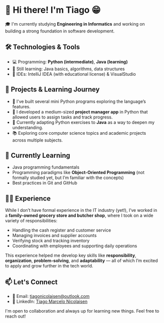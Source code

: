 # 👋 Hi there! I'm Tiago 😁

🎓 I'm currently studying **Engineering in Informatics** and working on building a strong foundation in software development.

## 🛠️ Technologies & Tools

- 💻 Programming: **Python (intermediate)**, **Java (learning)**
- 🧠 Still learning: Java basics, algorithms, data structures
- 🔧 IDEs: IntelliJ IDEA (with educational license) & VisualStudio

## 📂 Projects & Learning Journey

- 🔹 I've built several mini Python programs exploring the language’s features.
- 🔸 I developed a medium-sized **project manager app** in Python that allowed users to assign tasks and track progress.
- 🧩 Currently adapting Python exercises to **Java** as a way to deepen my understanding.
- 📚 Exploring core computer science topics and academic projects across multiple subjects.

## 🌱 Currently Learning

- Java programming fundamentals
- Programming paradigms like **Object-Oriented Programming** (not formally studied yet, but I’m familiar with the concepts)
- Best practices in Git and GitHub

## 🧑‍💼 Experience

While I don’t have formal experience in the IT industry (yet!), I’ve worked in a **family-owned grocery store and butcher shop**, where I took on a wide variety of responsibilities:

- Handling the cash register and customer service
- Managing invoices and supplier accounts
- Verifying stock and tracking inventory
- Coordinating with employees and supporting daily operations

This experience helped me develop key skills like **responsibility**, **organization**, **problem-solving**, and **adaptability** — all of which I’m excited to apply and grow further in the tech world.

## 📫 Let's Connect
- 📧 Email: tiagonicolaisen@outlook.com
- 💼 LinkedIn: [Tiago Marcelo Nicolaisen](https://www.linkedin.com/in/tiago-marcelo-nicolaisen-b23a4518b/)

I'm open to collaboration and always up for learning new things. Feel free to reach out!
